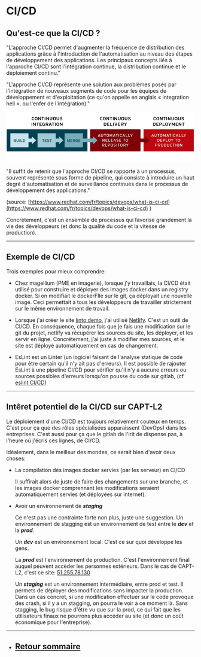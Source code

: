# CI/CD

## Qu'est-ce que la CI/CD ?

"L'approche CI/CD permet d'augmenter la fréquence de distribution des applications grâce à l'introduction de l'automatisation au niveau des étapes de développement des applications. Les principaux concepts liés à l'approche CI/CD sont l'intégration continue, la distribution continue et le déploiement continu."

"L'approche CI/CD représente une solution aux problèmes posés par l'intégration de nouveaux segments de code pour les équipes de développement et d'exploitation (ce qu'on appelle en anglais « integration hell », ou l'enfer de l'intégration)."


![CICD](./Images/ci-cd-flow-desktop_1.png)


"Il suffit de retenir que l'approche CI/CD se rapporte à un processus, souvent représenté sous forme de pipeline, qui consiste à introduire un haut degré d'automatisation et de surveillance continues dans le processus de développement des applications."

(source: [https://www.redhat.com/fr/topics/devops/what-is-ci-cd](https://www.redhat.com/fr/topics/devops/what-is-ci-cd)  )

Concrétement, c'est un ensemble de processus qui favorise grandement la vie des développeurs (et donc la qualité du code et la vitesse de production).


---

## Exemple de CI/CD

Trois exemples pour mieux comprendre:
+   Chez magellium (PME en imagerie), lorsque j'y travaillais, la CI/CD était utilisé pour construire et déployer des images docker dans un registry docker. Si on modifiait le dockerFIle sur le git, ça déployait une nouvelle image. Ceci permettait à tous les développeurs de travailler strictement sur le même environnement de travail.

+   Lorsque j'ai créer le site [linto demo](https://demo-linto.netlify.app/), j'ai utilisé [Netlify](https://www.netlify.com/). C'est un outil de CI/CD. En conséquence, chaque fois que je fais une modification sur le git du projet, netlify va récupérer les sources du site, les déployer, et les servir en ligne. Concrétement, j'ai juste à modifier mes sources, et le site est déployé automatiquement en cas de changement. 

+    EsLint est un Linter (un logiciel faisant de l'analyse statique de code pour être certain qu'il n'y ait pas d'erreurs). Il est possible de rajouter EsLint à une pipeline CI/CD pour vérifier qu'il n'y a aucune erreurs ou sources possibles d'erreurs lorsqu'on pousse du code sur gitlab, (cf [eslint CI/CD]( https://dev.to/karltaylor/getting-started-with-gitlab-cicd-eslint-1m80))



---

## Intêret potentiel de la CI/CD sur CAPT-L2


Le déploiement d'une CI/CD est toujours relativement couteux en temps. C'est pour ça que des rôles spécialisées apparaissent (DevOps) dans les entreprises. C'est aussi pour ça que le gitlab de l'irit de dispense pas, à l'heure où j'écris ces lignes, de CI/CD.

Idéalement, dans le meilleur des mondes, ce serait bien d'avoir deux choses:

+   La compilation des images docker servies (par les serveur) en CI/CD

    Il suffirait alors de juste de faire des changements sur une branche, et les images docker comprennant les modifications seraient automatiquement servies (et déployées sur internet).

+   Avoir un environnement de ***staging***

    Ce n'est pas une contrainte forte non plus, juste une suggestion.
    Un environnement de stagging est un environnement de test entre le ***dev*** et la ***prod***.

    Un ***dev*** est un environnement local. C'est ce sur quoi développe les gens.

    La ***prod*** est l'environnement de production. C'est l'environnement final auquel peuvent accèder les personnes extérieurs. Dans le cas de CAPT-L2, c'est ce site: [51.255.78.130](51.255.78.130)

    Un ***staging*** est un environnement intermédiaire, entre prod et test. Il permets de déployer des modifications sans impacter la production.
    Dans un cas concret, si une modification effectuer sur le code provoque des crash, si il y a un stagging, on pourra le voir à ce moment là. Sans stagging, le bug risque d'être vu que sur la prod, ce qui fait que les utilisateurs finaux ne pourrons plus accéder au site (et donc un coût économique pour l'entreprise).


---

+ ## [Retour sommaire](../README.md)